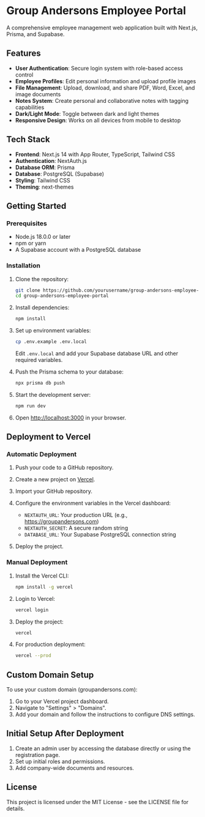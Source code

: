 # Group Andersons Employee Portal

A comprehensive employee management web application built with Next.js, Prisma, and Supabase.

## Features

- **User Authentication**: Secure login system with role-based access control
- **Employee Profiles**: Edit personal information and upload profile images
- **File Management**: Upload, download, and share PDF, Word, Excel, and image documents
- **Notes System**: Create personal and collaborative notes with tagging capabilities
- **Dark/Light Mode**: Toggle between dark and light themes
- **Responsive Design**: Works on all devices from mobile to desktop

## Tech Stack

- **Frontend**: Next.js 14 with App Router, TypeScript, Tailwind CSS
- **Authentication**: NextAuth.js
- **Database ORM**: Prisma
- **Database**: PostgreSQL (Supabase)
- **Styling**: Tailwind CSS
- **Theming**: next-themes

## Getting Started

### Prerequisites

- Node.js 18.0.0 or later
- npm or yarn
- A Supabase account with a PostgreSQL database

### Installation

1. Clone the repository:
   ```bash
   git clone https://github.com/yourusername/group-andersons-employee-portal.git
   cd group-andersons-employee-portal
   ```

2. Install dependencies:
   ```bash
   npm install
   ```

3. Set up environment variables:
   ```bash
   cp .env.example .env.local
   ```
   Edit `.env.local` and add your Supabase database URL and other required variables.

4. Push the Prisma schema to your database:
   ```bash
   npx prisma db push
   ```

5. Start the development server:
   ```bash
   npm run dev
   ```

6. Open [http://localhost:3000](http://localhost:3000) in your browser.

## Deployment to Vercel

### Automatic Deployment

1. Push your code to a GitHub repository.
2. Create a new project on [Vercel](https://vercel.com).
3. Import your GitHub repository.
4. Configure the environment variables in the Vercel dashboard:
   - `NEXTAUTH_URL`: Your production URL (e.g., https://groupandersons.com)
   - `NEXTAUTH_SECRET`: A secure random string
   - `DATABASE_URL`: Your Supabase PostgreSQL connection string

5. Deploy the project.

### Manual Deployment

1. Install the Vercel CLI:
   ```bash
   npm install -g vercel
   ```

2. Login to Vercel:
   ```bash
   vercel login
   ```

3. Deploy the project:
   ```bash
   vercel
   ```

4. For production deployment:
   ```bash
   vercel --prod
   ```

## Custom Domain Setup

To use your custom domain (groupandersons.com):

1. Go to your Vercel project dashboard.
2. Navigate to "Settings" > "Domains".
3. Add your domain and follow the instructions to configure DNS settings.

## Initial Setup After Deployment

1. Create an admin user by accessing the database directly or using the registration page.
2. Set up initial roles and permissions.
3. Add company-wide documents and resources.

## License

This project is licensed under the MIT License - see the LICENSE file for details.
